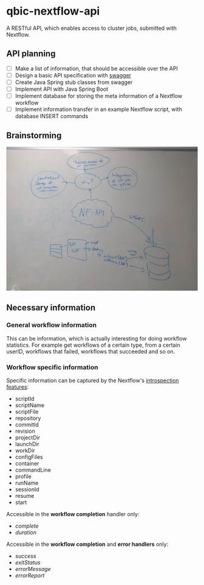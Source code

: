 # qbic-nextflow-api
A RESTful API, which enables access to cluster jobs, submitted with Nextflow.

## API planning

- [ ] Make a list of information, that should be accessible over the API
- [ ] Design a basic API specification with [swagger](https://swagger.io/)
- [ ] Create Java Spring stub classes from swagger
- [ ] Implement API with Java Spring Boot
- [ ] Implement database for storing the meta information of a Nextflow workflow
- [ ] Implement information transfer in an example Nextflow script, with database INSERT commands 

## Brainstorming

![brainstorming](./figs/brainstorming_nfapi.jpeg)

## Necessary information

### General workflow information
This can be information, which is actually interesting for doing workflow statistics. For example get workflows of a certain type, from a certain userID, workflows that failed, workflows that succeeded and so on.

### Workflow specific information
Specific information can be captured by the Nextflow's [introspection features](https://www.nextflow.io/docs/latest/metadata.html):

* scriptId
* scriptName
* scriptFile
* repository
* commitId
* revision
* projectDir
* launchDir
* workDir
* configFiles
* container
* commandLine
* profile
* runName
* sessionId
* resume
* start

Accessible in the **workflow completion** handler only:
* _complete_
* _duration_

Accessible in the **workflow completion** and **error handlers** only:
* _success_
* _exitStatus_
* _errorMessage_
* _errorReport_

